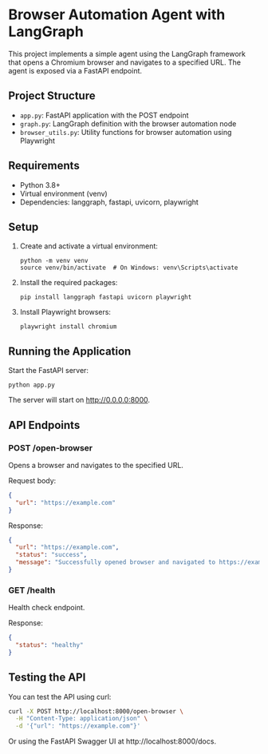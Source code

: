 # Browser Automation Agent with LangGraph

This project implements a simple agent using the LangGraph framework that opens a Chromium browser and navigates to a specified URL. The agent is exposed via a FastAPI endpoint.

## Project Structure

- `app.py`: FastAPI application with the POST endpoint
- `graph.py`: LangGraph definition with the browser automation node
- `browser_utils.py`: Utility functions for browser automation using Playwright

## Requirements

- Python 3.8+
- Virtual environment (venv)
- Dependencies: langgraph, fastapi, uvicorn, playwright

## Setup

1. Create and activate a virtual environment:
   ```
   python -m venv venv
   source venv/bin/activate  # On Windows: venv\Scripts\activate
   ```

2. Install the required packages:
   ```
   pip install langgraph fastapi uvicorn playwright
   ```

3. Install Playwright browsers:
   ```
   playwright install chromium
   ```

## Running the Application

Start the FastAPI server:
```
python app.py
```

The server will start on http://0.0.0.0:8000.

## API Endpoints

### POST /open-browser

Opens a browser and navigates to the specified URL.

Request body:
```json
{
  "url": "https://example.com"
}
```

Response:
```json
{
  "url": "https://example.com",
  "status": "success",
  "message": "Successfully opened browser and navigated to https://example.com"
}
```

### GET /health

Health check endpoint.

Response:
```json
{
  "status": "healthy"
}
```

## Testing the API

You can test the API using curl:

```bash
curl -X POST http://localhost:8000/open-browser \
  -H "Content-Type: application/json" \
  -d '{"url": "https://example.com"}'
```

Or using the FastAPI Swagger UI at http://localhost:8000/docs.
